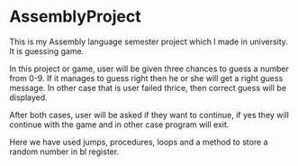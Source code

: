 # AssemblyProject
This is my Assembly language semester project which I made in university. It is guessing game.
 
 In this project or game, user will be given three chances to guess a number from 0-9.
 If it manages to guess right then he or she will get a right guess message.
 In other case that is user failed thrice, then correct guess will be displayed.
 
 After both cases, user will be asked if they want to continue, if yes they will continue with the game and in other case program will exit.
 
 Here we have used jumps, procedures, loops and a method to store a random number in bl register.
